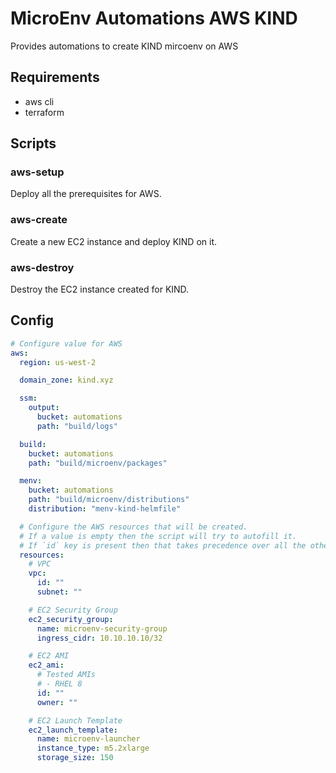 # MicroEnv Automations AWS KIND

Provides automations to create KIND mircoenv on AWS

## Requirements

- aws cli
- terraform

## Scripts

### aws-setup

Deploy all the prerequisites for AWS.

### aws-create

Create a new EC2 instance and deploy KIND on it.

### aws-destroy

Destroy the EC2 instance created for KIND.

## Config

```yaml
# Configure value for AWS
aws:
  region: us-west-2

  domain_zone: kind.xyz

  ssm:
    output:
      bucket: automations
      path: "build/logs"

  build:
    bucket: automations
    path: "build/microenv/packages"

  menv:
    bucket: automations
    path: "build/microenv/distributions"
    distribution: "menv-kind-helmfile"

  # Configure the AWS resources that will be created.
  # If a value is empty then the script will try to autofill it.
  # If `id` key is present then that takes precedence over all the other config and it must exist
  resources:
    # VPC
    vpc:
      id: ""
      subnet: ""

    # EC2 Security Group
    ec2_security_group:
      name: microenv-security-group
      ingress_cidr: 10.10.10.10/32

    # EC2 AMI
    ec2_ami:
      # Tested AMIs
      # - RHEL 8
      id: ""
      owner: ""

    # EC2 Launch Template
    ec2_launch_template:
      name: microenv-launcher
      instance_type: m5.2xlarge
      storage_size: 150
```
